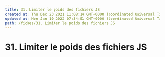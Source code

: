```yaml
---
title: 31. Limiter le poids des fichiers JS
created at: Thu Dec 23 2021 11:08:14 GMT+0000 (Coordinated Universal Time)
updated at: Mon Jan 10 2022 07:34:51 GMT+0000 (Coordinated Universal Time)
path: /fiches/31. Limiter le poids des fichiers JS
---
```


# 31. Limiter le poids des fichiers JS
